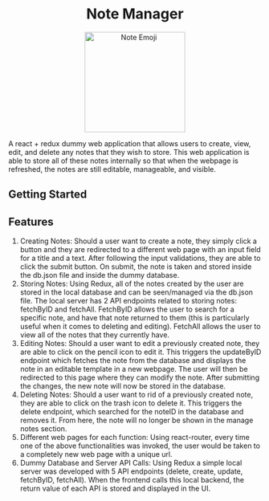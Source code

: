 <h1 align ="center"> 
    Note Manager
</h1>

<p align="center">
    <img width="200" src="https://images.emojiterra.com/twitter/v13.1/512px/1f4dd.png" alt="Note Emoji">
</p>





A react + redux dummy web application that allows users to create, view, edit, and delete any notes that they wish to store. This web application is able to store all of these notes internally so that when the webpage is refreshed, the notes are still editable, manageable, and visible. 

## Getting Started

## Features    
1. Creating Notes: Should a user want to create a note, they simply click a button and they are redirected to a different web page with an input field for a title and a text. After following the input validations, they are able to click the submit button. On submit, the note is taken and stored inside the db.json file and inside the dummy database.
2. Storing Notes: Using Redux, all of the notes created by the user are stored in the local database and can be seen/managed via the db.json file. The local server has 2 API endpoints related to storing notes: fetchByID and fetchAll. FetchByID allows the user to search for a specific note, and have that note returned to them (this is particularly useful when it comes to deleting and editing). FetchAll allows the user to view all of the notes that they currently have. 
3. Editing Notes: Should a user want to edit a previously created note, they are able to click on the pencil icon to edit it. This triggers the updateByID endpoint which fetches the note from the database and displays the note in an editable template in a new webpage. The user will then be redirected to this page where they can modify the note. After submitting the changes, the new note will now be stored in the database. 
4. Deleting Notes: Should a user want to rid of a previously created note, they are able to click on the trash icon to delete it. This triggers the delete endpoint, which searched for the noteID in the database and removes it. From here, the note will no longer be shown in the manage notes section. 
5. Different web pages for each function: Using react-router, every time one of the above functionalities was invoked, the user would be taken to a completely new web page with a unique url. 
6. Dummy Database and Server API Calls: Using Redux a simple local server was developed with 5 API endpoints (delete, create, update, fetchByID, fetchAll). When the frontend calls this local backend, the return value of each API is stored and displayed in the UI.  


